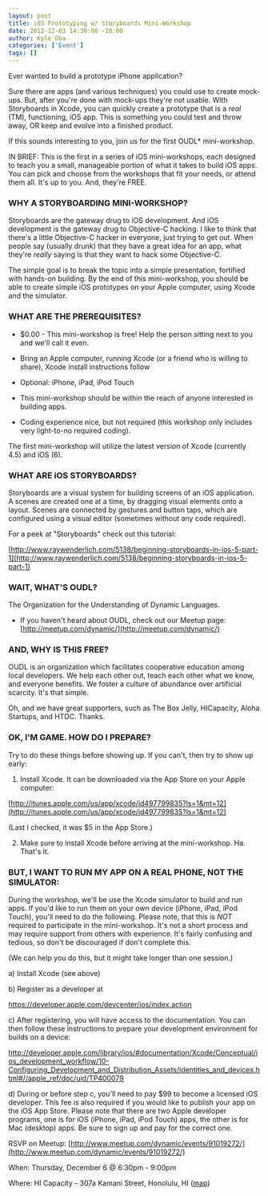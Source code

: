 ```yaml
--- 
layout: post
title: iOS Prototyping w/ Storyboards Mini-Workshop
date: 2012-12-03 14:30:00 -10:00
author: Kyle Oba
categories: ['Event']
tags: []
---
```


Ever wanted to build a prototype iPhone application?

Sure there are apps (and various techniques) you could use to create mock-ups. But, after you're done with mock-ups they're not usable. With Storyboards in Xcode, you can quickly create a prototype that is a *real* (TM), functioning, iOS app. This is something you could test and throw away, OR keep and evolve into a finished product.

If this sounds interesting to you, join us for the first OUDL* mini-workshop.

IN BRIEF: This is the first in a series of iOS mini-workshops, each designed to teach you a small, manageable portion of what it takes to build iOS apps. You can pick and choose from the workshops that fit your needs, or attend them all. It's up to you. And, they're FREE.

 

### WHY A STORYBOARDING MINI-WORKSHOP? ###

Storyboards are the gateway drug to iOS development. And iOS development is the gateway drug to Objective-C hacking. I like to think that there's a little Objective-C hacker in everyone, just trying to get out. When people say (usually drunk) that they have a great idea for an app, what they're *really* saying is that they want to hack some Objective-C.

The simple goal is to break the topic into a simple presentation, fortified with hands-on building. By the end of this mini-workshop, you should be able to create simple iOS prototypes on your Apple computer, using Xcode and the simulator.

 

### WHAT ARE THE PREREQUISITES? ###

- $0.00 - This mini-workshop is free! Help the person sitting next to you and we'll call it even.

- Bring an Apple computer, running Xcode (or a friend who is willing to share), Xcode install instructions follow

- Optional: iPhone, iPad, iPod Touch

- This mini-workshop should be within the reach of anyone interested in building apps.

- Coding experience nice, but not required (this workshop only includes very light-to-no required coding).

The first mini-workshop will utilize the latest version of Xcode (currently 4.5) and iOS (6).

 

### WHAT ARE iOS STORYBOARDS? ###

Storyboards are a visual system for building screens of an iOS application.  A scenes are created one at a time, by dragging visual elements onto a layout.  Scenes are connected by gestures and button taps, which are configured using a visual editor (sometimes without any code required).

For a peek at "Storyboards" check out this tutorial:

[http://www.raywenderlich.com/5138/beginning-storyboards-in-ios-5-part-1](http://www.raywenderlich.com/5138/beginning-storyboards-in-ios-5-part-1)

 

### WAIT, WHAT'S OUDL? ###

The Organization for the Understanding of Dynamic Languages.

* If you haven't heard about OUDL, check out our Meetup page: [http://meetup.com/dynamic/](http://meetup.com/dynamic/)

 

### AND, WHY IS THIS FREE? ###

OUDL is an organization which facilitates cooperative education among local developers.  We help each other out, teach each other what we know, and everyone benefits.  We foster a culture of abundance over artificial scarcity.  It's that simple.

Oh, and we have great supporters, such as The Box Jelly, HICapacity, Aloha Startups, and HTDC.  Thanks.


### OK, I'M GAME.  HOW DO I PREPARE? ###
Try to do these things before showing up. If you can't, then try to show up early:

1) Install Xcode. It can be downloaded via the App Store on your Apple computer:

[http://itunes.apple.com/us/app/xcode/id497799835?ls=1&mt=12](http://itunes.apple.com/us/app/xcode/id497799835?ls=1&mt=12)

(Last I checked, it was $5 in the App Store.)

2) Make sure to install Xcode before arriving at the mini-workshop.  Ha.  That's it.

### BUT, I WANT TO RUN MY APP ON A REAL PHONE, NOT THE SIMULATOR: ###
During the workshop, we'll be use the Xcode simulator to build and run apps. If you'd like to run them on your own device (iPhone, iPad, iPod Touch), you'll need to do the following. Please note, that this is *NOT* required to participate in the mini-workshop. It's not a short process and may require support from others with experience. It's fairly confusing and tedious, so don't be discouraged if don't complete this.

(We can help you do this, but it might take longer than one session.)

a) Install Xcode (see above)

b) Register as a developer at

https://developer.apple.com/devcenter/ios/index.action

c) After registering, you will have access to the documentation. You can then follow these instructions to prepare your development environment for builds on a device:

http://developer.apple.com/library/ios/#documentation/Xcode/Conceptual/ios_development_workflow/10-Configuring_Development_and_Distribution_Assets/identities_and_devices.html#//apple_ref/doc/uid/TP400079

d) During or before step c, you'll need to pay $99 to become a licensed iOS developer.  This fee is also required if you would like to publish your app on the iOS App Store.  Please note that there are two Apple developer programs, one is for iOS (iPhone, iPad, iPod Touch) apps, the other is for Mac (desktop) apps.  Be sure to sign up and pay for the correct one.

RSVP on Meetup:
[http://www.meetup.com/dynamic/events/91019272/](http://www.meetup.com/dynamic/events/91019272/)

When: Thursday, December 6 @ 6:30pm - 9:00pm

Where: HI Capacity - 307a Kamani Street, Honolulu, HI ([map](https://maps.google.com/maps?q=307a+Kamani+St.+,+Honolulu,+HI))
